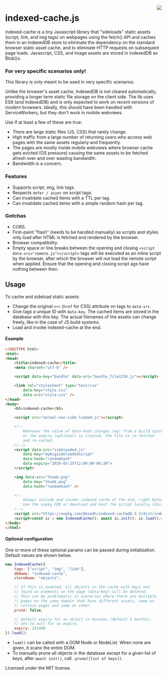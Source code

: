 <a href="https://zerodha.tech"><img src="https://zerodha.tech/static/images/github-badge.svg" align="right" /></a>

# indexed-cache.js

indexed-cache is a tiny Javascript library that "sideloads" static assets (script, link, and img tags) on webpages using the fetch() API and caches them in an IndexedDB store to eliminate the dependency on the standard browser static asset cache, and to eliminate HTTP requests on subsequent page loads. Javascript, CSS, and image assets are stored in IndexedDB as Blob()s.

### For very specific scenarios only!
This library is only meant to be used in very specific scenarios.

Unlike the browser's asset cache, IndexedDB is not cleared automatically, providing a longer term static file storage on the client side. The lib uses ES6 (and IndexedDB) and is only expected to work on recent versions of modern browsers. Ideally, this should have been handled with ServiceWorkers, but they don't work in mobile webviews.

Use if at least a few of these are true:
- There are large static files (JS, CSS) that rarely change.
- High traffic from a large number of returning users who access web pages with the same assets regularly and frequently.
- The pages are mostly inside mobile webviews where browser cache gets evicted  (OS pressure) causing the same assets to be fetched afresh over and over wasting bandwidth.
- Bandwidth is a concern.

### Features
- Supports script, img, link tags.
- Respects `defer / async` on script tags.
- Can invalidate cached items with a TTL per tag.
- Can invalidate cached items with a simple random hash per tag.

### Gotchas
- CORS.
- First-paint "flash" (needs to be handled manually) as scripts and styles only load after HTML is fetched and rendered by the browser.
- Browser compatibility.
- Empty space or line breaks between the opening and closing `<script data-src="remote.js"></script>` tags will be executed as an inline script by the browser, after which the browser will not load the remote script when applied. Ensure that the opening and closing script ags have nothing between then.

## Usage

To cache and sideload static assets:
- Change the original `src` (`href` for CSS) attribute on tags to `data-src`.
- Give tags a unique ID with `data-key`. The cached items are stored in the database with this key. The actual filenames of the assets can change freely, like in the case of JS build systems.
- Load and invoke indexed-cache at the end.

#### Example

```html
<!DOCTYPE html>
<html>
<head>
    <title>indexed-cache</title>
    <meta charset="utf-8" />

    <script data-key="bundle" data-src="bundle_file1234.js"></script>

    <link rel="stylesheet" type="text/css"
        data-key="style.css"
        data-src="style.css" />
</head>
<body>
    <h1>indexed-cache</h1>

    <script src="normal-non-side-loaded.js"></script>

    <!--
        Whenever the value of data-hash changes (eg: from a build system)
        or the expiry (optional) is crossed, the file is re-fetched
        and re-cached.
    //-->
    <script data-src="sideloaded.js"
        data-key="mybigsideloadedscript"
        data-hash="randomhash"
        data-expiry="2029-03-25T12:00:00-06:30">
    </script>

    <img data-src="thumb.png"
        data-key="thumb.png"
        data-hash="randomhash" />

    <!--
        Always include and invoke indexed-cache at the end, right before </body>.
        Use the unpkg CDN or download and host the script locally (dist/indexed-cache.min.js).
    !-->
    <script src="https://unpkg.com/@knadh/indexed-cache@0.3.3/dist/indexed-cache.min.js"></script>
    <script>const ic = new IndexedCache(); await ic.init(); ic.load();</script>
</body>
</html>
```


#### Optional configuration

One or more of these optional params can be passed during initialization. Default values are shown below. 

```javascript
new IndexedCache({
    tags: ["script", "img", "link"],
    dbName: "indexed-cache",
    storeName: "objects",

    // If this is enabled, all objects in the cache with keys not
    // found on elements on the page (data-key) will be deleted.
    // This can be problematic in scenarios where there are multiple
    // pages on the same domain that have different assets, some on
    // certain pages and some on other.
    prune: false,

    // Default expiry for an object in minutes (default 3 months).
    // Set to null for no expiry.
    expiry: 131400
}).load();
```

- `load()` can be called with a DOM Node or NodeList. When none are given, it scans the entire DOM.
- To manually prune all objects in the database except for a given list of keys, after `await init()`, call `.prune([list of keys])`.

Licensed under the MIT license.
